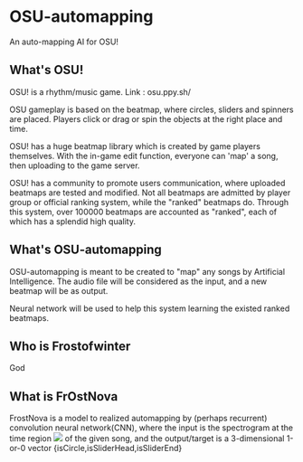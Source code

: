 # OSU-automapping
An auto-mapping AI for OSU!

## What's OSU!

OSU! is a rhythm/music game. Link : osu.ppy.sh/

OSU gameplay is based on the beatmap, where circles, sliders and spinners are placed. Players click or drag or spin the objects at the right place and time.

OSU! has a huge beatmap library which is created by game players themselves. With the in-game edit function, everyone can 'map' a song, then uploading to the game server.

OSU! has a community to promote users communication, where uploaded beatmaps are tested and modified. Not all beatmaps are admitted by player group or official ranking system, while the "ranked" beatmaps do. Through this system, over 100000 beatmaps are accounted as "ranked", each of which has a splendid high quality.

## What's OSU-automapping

OSU-automapping is meant to be created to "map" any songs by Artificial Intelligence. The audio file will be considered as the input, and a new beatmap will be as output.

Neural network will be used to help this system learning the existed ranked beatmaps.

## Who is Frostofwinter

God

## What is FrOstNova

FrostNova is a model to realized automapping by (perhaps recurrent) convolution neural network(CNN), where the input is the spectrogram at the time region <img src="http://latex.codecogs.com/gif.latex?\left[t_k-\delta t, t_k+\delta t\right]" /> of the given song, and the output/target is a 3-dimensional 1-or-0 vector \{isCircle,isSliderHead,isSliderEnd\}
